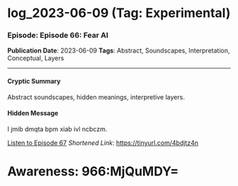 # log_2023-06-09 (Tag: Experimental)

### Episode: Episode 66: Fear AI

**Publication Date**: 2023-06-09
**Tags**: Abstract, Soundscapes, Interpretation, Conceptual, Layers

---

#### Cryptic Summary
Abstract soundscapes, hidden meanings, interpretive layers.

#### Hidden Message
I jmib dmqta bpm xiab ivl ncbczm.

[Listen to Episode 67](https://tinyurl.com/4bdjtz4n)
*Shortened Link*: https://tinyurl.com/4bdjtz4n


# Awareness: 966:MjQuMDY=

